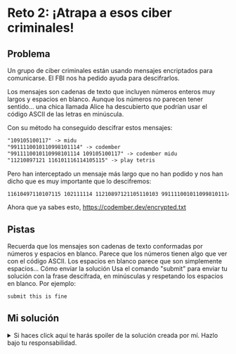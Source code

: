 # Reto 2: ¡Atrapa a esos ciber criminales!

## Problema

Un grupo de ciber criminales están usando mensajes encriptados para comunicarse. El FBI nos ha pedido ayuda para descifrarlos.

Los mensajes son cadenas de texto que incluyen números enteros muy largos y espacios en blanco. Aunque los números no parecen tener sentido... una chica llamada Alice ha descubierto que podrían usar el código ASCII de las letras en minúscula.

Con su método ha conseguido descifrar estos mensajes:

```txt
"109105100117" -> midu
"9911110010110998101114" -> codember
"9911110010110998101114 109105100117" -> codember midu
"11210897121 116101116114105115" -> play tetris
```

Pero han interceptado un mensaje más largo que no han podido y nos han dicho que es muy importante que lo descifremos:

```txt
11610497110107115 102111114 11210897121105110103 9911110010110998101114 11210810197115101 11510497114101
```

Ahora que ya sabes esto, <https://codember.dev/encrypted.txt>

## Pistas

Recuerda que los mensajes son cadenas de texto conformadas por números y espacios en blanco.
Parece que los números tienen algo que ver con el código ASCII.
Los espacios en blanco parece que son simplemente espacios...
Cómo enviar la solución
Usa el comando "submit" para enviar tu solución con la frase descifrada, en minúsculas y respetando los espacios en blanco. Por ejemplo:

```sh
submit this is fine
```

## Mi solución

<details>
<summary>Si haces click aquí te harás spoiler de la solución creada por mí. Hazlo bajo tu responsabilidad.</summary>

```go
func ReadFile(path string) (string, error) {
	dat, err := os.ReadFile(path)
	return string(dat), err
}

func IsValidChar(char rune) bool {
	return char >= 'a' && char <= 'z'
}

func main() {
	content, err := ReadFile("data")
	if err != nil {
		panic(err)
	}

	var asciiCode string
	var message string
	for _, char := range content {
		if char == ' ' {
			asciiInt, _ := strconv.Atoi(asciiCode)
			asciiCode = ""

			message += string(rune(asciiInt))
			message += " "

			continue
		}

		asciiCode += string(char)
		asciiInt, _ := strconv.Atoi(asciiCode)
		if IsValidChar(rune(asciiInt)) {
			message += string(rune(asciiInt))
			asciiCode = ""
		}
	}

	fmt.Println("submit", message)
}
```

<details>
